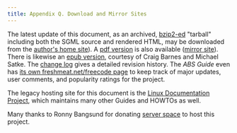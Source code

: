 ```yaml
---
title: Appendix Q. Download and Mirror Sites
---
```



The latest update of this document, as an archived, [bzip2-ed](filearchiv.html#BZIPREF) "tarball" including both the SGML source and rendered HTML, may be downloaded from the [author's home site](http://bash.deta.in/abs-guide-latest.tar.bz2)). A [pdf version](http://bash.deta.in/abs-guide.pdf) is also available ([mirror site](http://www.mediafire.com/file/xi34ape1bifcnlb/abs-guide.pdf)). There is likewise an [epub version](http://bash.deta.in/abs-guide.epub), courtesy of Craig Barnes and Michael Satke. The [change log](http://bash.deta.in/Change.log) gives a detailed revision history. The _ABS Guide_ even has [its own freshmeat.net/freecode page](http://freecode.com/projects/advancedbashscriptingguide/) to keep track of major updates, user comments, and popularity ratings for the project.

The legacy hosting site for this document is the [Linux Documentation Project](http://www.tldp.org/LDP/abs/), which maintains many other Guides and HOWTOs as well.

Many thanks to Ronny Bangsund for donating [server space](http://bash.deta.in/) to host this project.
